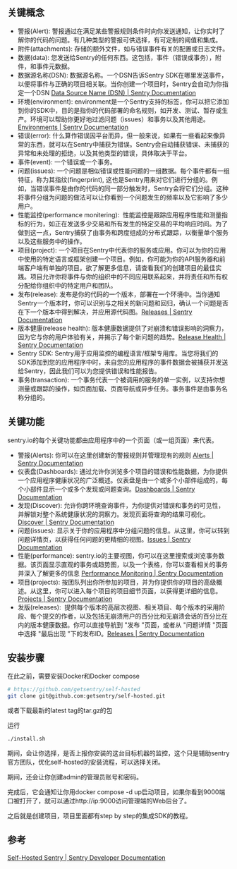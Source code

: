 
## 关键概念

- 警报(Alert): 警报通过在满足某些警报规则条件时向你发送通知，让你实时了解你的代码的问题。有几种类型的警报可供选择，有可定制的阈值和集成。
- 附件(attachments): 存储的额外文件，如与错误事件有关的配置或日志文件。
- 数据(data): 您发送给Sentry的任何东西。这包括，事件（错误或事务），附件，和事件元数据。
- 数据源名称(DSN): 数据源名称。一个DSN告诉Sentry SDK在哪里发送事件，以便将事件与正确的项目相关联。当你创建一个项目时，Sentry会自动为你指定一个DSN [Data Source Name (DSN) | Sentry Documentation](https://docs.sentry.io/product/sentry-basics/dsn-explainer/)
- 环境(environment): environment是一个Sentry支持的标签，你可以把它添加到你的SDK中，目的是指你的代码部署的命名规则，如开发、测试、暂存或生产。环境可以帮助你更好地过滤问题（issues）和事务以及其他用途。[Environments | Sentry Documentation](https://docs.sentry.io/product/sentry-basics/environments/)
- 错误(error): 什么算作错误因平台而异，但一般来说，如果有一些看起来像异常的东西，就可以在Sentry中捕获为错误。Sentry会自动捕获错误、未捕获的异常和未处理的拒绝，以及其他类型的错误，具体取决于平台。
- 事件(event): 一个错误或一个事务。
- 问题(issues): 一个问题是相似错误或性能问题的一组数据。每个事件都有一组特征，称为其指纹(fingerprint), 这也是Sentry用来对它们进行分组的。例如，当错误事件是由你的代码的同一部分触发时，Sentry会将它们分组。这种将事件分组为问题的做法可以让你看到一个问题发生的频率以及它影响了多少用户。
- 性能监控(performance monitering):  性能监控是跟踪应用程序性能和测量指标的行为，如正在发送多少交易和所有发生的特定交易的平均响应时间。为了做到这一点，Sentry捕获了由事务和跨度组成的分布式跟踪，以衡量单个服务以及这些服务中的操作。
- 项目(project): 一个项目在Sentry中代表你的服务或应用。你可以为你的应用中使用的特定语言或框架创建一个项目。例如，你可能为你的API服务器和前端客户端有单独的项目。欲了解更多信息，请查看我们的创建项目的最佳实践。项目允许你将事件与你的组织中的不同应用联系起来，并将责任和所有权分配给你组织中的特定用户和团队。
- 发布(release): 发布是你的代码的一个版本，部署在一个环境中。当你通知Sentry一个版本时，你可以识别与之相关的新问题和回归，确认一个问题是否在下一个版本中得到解决，并应用源代码图。[Releases | Sentry Documentation](https://docs.sentry.io/product/releases/)
- 版本健康(release health): 版本健康数据提供了对崩溃和错误影响的洞察力，因为它与你的用户体验有关，并揭示了每个新问题的趋势。[Release Health | Sentry Documentation](https://docs.sentry.io/product/releases/health/)
- Sentry SDK: Sentry用于应用监控的编程语言/框架专用库。当您将我们的SDK添加到您的应用程序中时，来自您的应用程序的事件数据会被捕获并发送给Sentry，因此我们可以为您提供错误和性能报告。
- 事务(transaction): 一个事务代表一个被调用的服务的单一实例，以支持你想测量或跟踪的操作，如页面加载、页面导航或异步任务。事务事件是由事务名称分组的。

## 关键功能

sentry.io的每个关键功能都由应用程序中的一个页面（或一组页面）来代表。

- 警报(Alerts): 你可以在这里创建新的警报规则并管理现有的规则  [Alerts | Sentry Documentation](https://docs.sentry.io/product/alerts/)
- 仪表盘(Dashboards): 通过允许你浏览多个项目的错误和性能数据，为你提供一个应用程序健康状况的广泛概述。仪表盘是由一个或多个小部件组成的，每个小部件显示一个或多个发现或问题查询。[Dashboards | Sentry Documentation](https://docs.sentry.io/product/dashboards/)
- 发现(Discover): 允许你跨环境查询事件，为你提供对错误和事务的可见性，并解锁对整个系统健康状况的洞察力。发现页面将查询的结果可视化。[Discover | Sentry Documentation](https://docs.sentry.io/product/discover-queries/)
- 问题(issues): 显示关于你的应用程序中分组问题的信息。从这里，你可以转到问题详情页，以获得任何问题的更精细的视图。[Issues | Sentry Documentation](https://docs.sentry.io/product/issues/)
- 性能(performance): sentry.io的主要视图，你可以在这里搜索或浏览事务数据。该页面显示直观的事务或趋势图，以及一个表格，你可以查看相关的事务并深入了解更多的信息 [Performance Monitoring | Sentry Documentation](https://docs.sentry.io/product/performance/)
- 项目(projects): 按团队列出你所参加的项目，并为你提供你的项目的高级概述。从这里，你可以进入每个项目的项目细节页面，以获得更详细的信息。[Projects | Sentry Documentation](https://docs.sentry.io/product/projects/)
- 发版(releases):  提供每个版本的高层次视图、相关项目、每个版本的采用阶段、每个提交的作者，以及包括无崩溃用户的百分比和无崩溃会话的百分比在内的版本健康数据。你可以直接导航到 "发布 "页面，或者从 "问题详情 "页面中选择 "最后出现 "下的发布ID。[Releases | Sentry Documentation](https://docs.sentry.io/product/releases/)



## 安装步骤

在此之前，需要安装Docker和Docker compose

```bash
# https://github.com/getsentry/self-hosted
git clone git@github.com:getsentry/self-hosted.git
```

或者下载最新的latest tag的tar.gz的包

运行

```bash
./install.sh
```

期间，会让你选择，是否上报你安装的这台目标机器的监控，这个只是辅助sentry官方团队，优化self-hosted的安装流程，可以选择关闭。

期间，还会让你创建admin的管理员账号和密码。

完成后，它会通知让你用docker compose -d up启动项目，如果你看到9000端口被打开了，就可以通过http://ip:9000访问管理端的Web后台了。


之后就是创建项目，项目里面都有step by step的集成SDK的教程。



## 参考

[Self-Hosted Sentry | Sentry Developer Documentation](https://develop.sentry.dev/self-hosted/)

